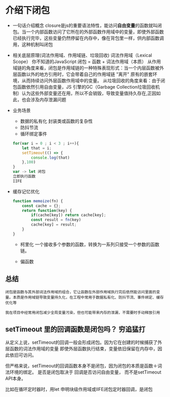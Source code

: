 # 介绍下闭包

- 一句话介绍概念
    closure是js的重要语法特性，能访问**自由变量**的函数就叫闭包。当一个内部函数访问了它所在的外部函数作用域中的变量，即使外部函数已经执行完毕，这些变量仍然停留在内存中，像在背包里一样，供内部函数调用，这种机制叫闭包

    
- 相关底层原理(词法作用域、作用域链、垃圾回收)
    词法作用域（Lexical Scope）
    你不知道的JavaScript 闭包 = 函数 + 词法作用域（本质）
    从作用域链的角度来看，闭包是作用域链的一种特殊表现形式：当一个内层函数被外层函数以外的地方引用时，它会带着自己的作用域链 "离开" 原有的嵌套环境，从而持续访问外层函数作用域中的变量。
    从垃圾回收的角度来看：由于闭包函数依然引用自由变量，JS 引擎的GC（Garbage Collection垃圾回收机制）认为这些外部变量还在用，所以不会销毁，导致变量值持久存在,正因如此，也会涉及内存泄漏问题
       

- 业务场景

    - 数据的私有化 
        封装类或函数的复杂性
    - 防抖节流
    - 循环绑定事件
    ```js
    for(var i = 0 ; i < 3 ; i++){
        let that = i;
        setTimeout(() => {
            console.log(that)
        },100)
    }
    var -> let 闭包
    立即执行函数
    IIFE
    ```
- 缓存记忆优化
    ```js
    function memoize(fn) {
        const cache = {};
        return function(key) {
            if(cache[key]) return cache[key];
            const result = fn(key)
            cache[key] = result;
        }
    }
    ```
    - 柯里化
    一个接收多个参数的函数，转换为一系列只接受一个参数的函数链。
    
    - 偏函数

## 总结
    闭包是函数与其外部词法作用域的组合，它让函数在外部作用域执行完后依然能访问里面的变量。本质是作用域链导致变量持久化，在工程中常用于数据私有化、防抖节流、事件绑定、缓存优化等

    我在项目中经常用闭包减少全局变量污染，但也可能带来内存的泄漏，不需要时手动释放引用


## setTimeout 里的回调函数是闭包吗？ 穷追猛打
从定义上说，setTimeout的回调一般会形成闭包。因为它在创建的时候捕获了外层函数的词法作用域的变量
即使外层函数执行结束，变量依旧保留在内存中，因此依旧可访问。

但严格来说，setTimeout的回调函数本身不是闭包，因为闭包的本质是函数＋词法环境的绑定。
是否是闭包取决于 回调是否访问自由变量， 而不是setTimeout API本身。

比如在循环定时器时，用let 申明块级作用域或IIFE闭包定时器回调，是闭包